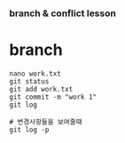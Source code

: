 ### branch & conflict lesson

# branch
```
nano work.txt
git status
git add work.txt
git commit -m "work 1"
git log

# 변경사항들을 보여줄때
git log -p
```


